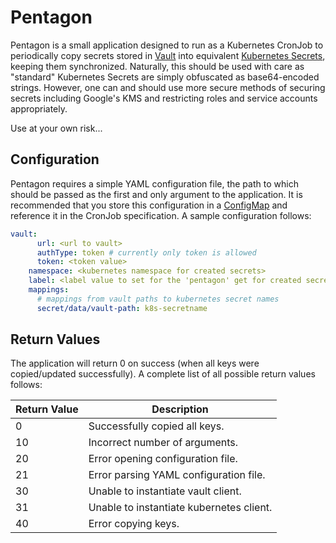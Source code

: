 # Pentagon
Pentagon is a small application designed to run as a Kubernetes CronJob to periodically copy secrets stored in [Vault](https://www.vaultproject.io) into equivalent [Kubernetes Secrets](https://kubernetes.io/docs/concepts/configuration/secret/), keeping them synchronized.  Naturally, this should be used with care as "standard" Kubernetes Secrets are simply obfuscated as base64-encoded strings.  However, one can and should use more secure methods of securing secrets including Google's KMS and restricting roles and service accounts appropriately.

Use at your own risk...

## Configuration

Pentagon requires a simple YAML configuration file, the path to which should be passed as the first and only argument to the application.  It is recommended that you store this configuration in a [ConfigMap](https://kubernetes.io/docs/tasks/configure-pod-container/configure-pod-configmap/) and reference it in the CronJob specification.  A sample configuration follows:

```yaml
vault:
      url: <url to vault>
      authType: token # currently only token is allowed
      token: <token value>
    namespace: <kubernetes namespace for created secrets>
    label: <label value to set for the 'pentagon' get for created secrets>
    mappings:
      # mappings from vault paths to kubernetes secret names
      secret/data/vault-path: k8s-secretname
```

## Return Values
The application will return 0 on success (when all keys were copied/updated successfully).  A complete list of all possible return values follows:

| Return Value | Description |
| --- | --- |
| 0 | Successfully copied all keys. |
| 10 | Incorrect number of arguments. |
| 20 | Error opening configuration file. |
| 21 | Error parsing YAML configuration file. |
| 30 | Unable to instantiate vault client. |
| 31 | Unable to instantiate kubernetes client. |
| 40 | Error copying keys. |
